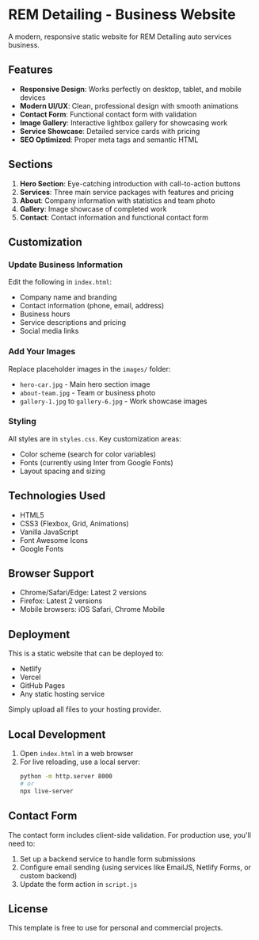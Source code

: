 # REM Detailing - Business Website

A modern, responsive static website for REM Detailing auto services business.

## Features

- **Responsive Design**: Works perfectly on desktop, tablet, and mobile devices
- **Modern UI/UX**: Clean, professional design with smooth animations
- **Contact Form**: Functional contact form with validation
- **Image Gallery**: Interactive lightbox gallery for showcasing work
- **Service Showcase**: Detailed service cards with pricing
- **SEO Optimized**: Proper meta tags and semantic HTML

## Sections

1. **Hero Section**: Eye-catching introduction with call-to-action buttons
2. **Services**: Three main service packages with features and pricing
3. **About**: Company information with statistics and team photo
4. **Gallery**: Image showcase of completed work
5. **Contact**: Contact information and functional contact form

## Customization

### Update Business Information
Edit the following in `index.html`:
- Company name and branding
- Contact information (phone, email, address)
- Business hours
- Service descriptions and pricing
- Social media links

### Add Your Images
Replace placeholder images in the `images/` folder:
- `hero-car.jpg` - Main hero section image
- `about-team.jpg` - Team or business photo
- `gallery-1.jpg` to `gallery-6.jpg` - Work showcase images

### Styling
All styles are in `styles.css`. Key customization areas:
- Color scheme (search for color variables)
- Fonts (currently using Inter from Google Fonts)
- Layout spacing and sizing

## Technologies Used

- HTML5
- CSS3 (Flexbox, Grid, Animations)
- Vanilla JavaScript
- Font Awesome Icons
- Google Fonts

## Browser Support

- Chrome/Safari/Edge: Latest 2 versions
- Firefox: Latest 2 versions
- Mobile browsers: iOS Safari, Chrome Mobile

## Deployment

This is a static website that can be deployed to:
- Netlify
- Vercel
- GitHub Pages
- Any static hosting service

Simply upload all files to your hosting provider.

## Local Development

1. Open `index.html` in a web browser
2. For live reloading, use a local server:
   ```bash
   python -m http.server 8000
   # or
   npx live-server
   ```

## Contact Form

The contact form includes client-side validation. For production use, you'll need to:
1. Set up a backend service to handle form submissions
2. Configure email sending (using services like EmailJS, Netlify Forms, or custom backend)
3. Update the form action in `script.js`

## License

This template is free to use for personal and commercial projects.
